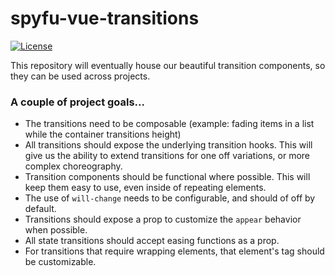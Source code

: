 # spyfu-vue-transitions

[![License](https://img.shields.io/badge/license-MIT-blue.svg)](https://github.com/spyfu/spyfu-vue-transitions/blob/master/LICENSE)

This repository will eventually house our beautiful transition components, so they can be used across projects.

### A couple of project goals...

- The transitions need to be composable (example: fading items in a list while the container transitions height)
- All transitions should expose the underlying transition hooks. This will give us the ability to extend transitions for one off variations, or more complex choreography.
- Transition components should be functional where possible. This will keep them easy to use, even inside of repeating elements. 
- The use of `will-change` needs to be configurable, and should of off by default.
- Transitions should expose a prop to customize the `appear` behavior when possible.
- All state transitions should accept easing functions as a prop.
- For transitions that require wrapping elements, that element's tag should be customizable.
